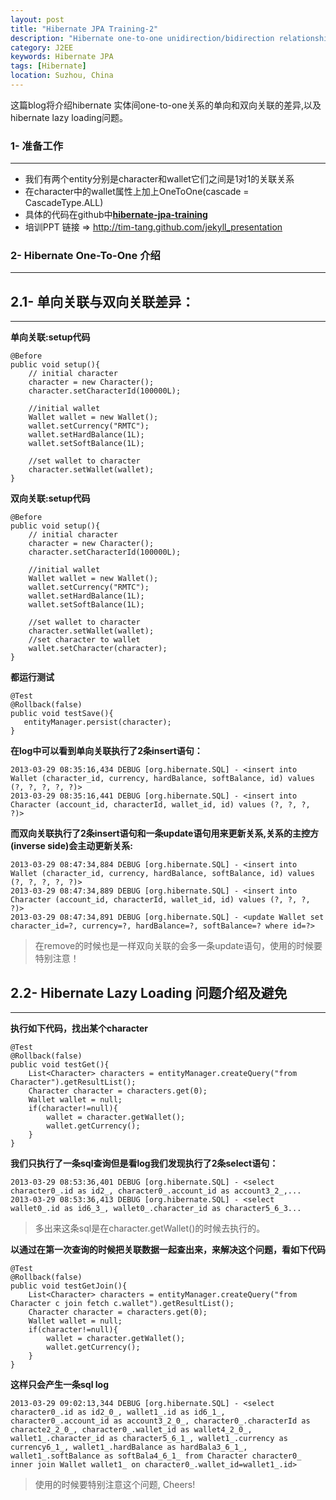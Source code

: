 ```yaml
---
layout: post
title: "Hibernate JPA Training-2"
description: "Hibernate one-to-one unidirection/bidirection relationship"
category: J2EE 
keywords: Hibernate JPA
tags: [Hibernate]
location: Suzhou, China
---
```


这篇blog将介绍hibernate 实体间one-to-one关系的单向和双向关联的差异,以及hibernate lazy loading问题。
### 1- 准备工作
---

- 我们有两个entity分别是character和wallet它们之间是1对1的关联关系
- 在character中的wallet属性上加上OneToOne(cascade = CascadeType.ALL)
- 具体的代码在github中[**hibernate-jpa-training**](https://github.com/tim-tang/hibernate-jpa-training)
- 培训PPT 链接 => <http://tim-tang.github.com/jekyll_presentation> 

### 2- Hibernate One-To-One 介绍
---

## 2.1- 单向关联与双向关联差异：
---

**单向关联:setup代码**

    @Before
    public void setup(){
        // initial character
        character = new Character();
        character.setCharacterId(100000L);
        
        //initial wallet
        Wallet wallet = new Wallet();
        wallet.setCurrency("RMTC");
        wallet.setHardBalance(1L);
        wallet.setSoftBalance(1L);
        
        //set wallet to character
        character.setWallet(wallet);
    }
    
**双向关联:setup代码**

    @Before
    public void setup(){
        // initial character
        character = new Character();
        character.setCharacterId(100000L);
        
        //initial wallet
        Wallet wallet = new Wallet();
        wallet.setCurrency("RMTC");
        wallet.setHardBalance(1L);
        wallet.setSoftBalance(1L);
        
        //set wallet to character
        character.setWallet(wallet);
        //set character to wallet
        wallet.setCharacter(character);
    }

**都运行测试**

    @Test
    @Rollback(false)
    public void testSave(){
       entityManager.persist(character);       
    }

**在log中可以看到单向关联执行了2条insert语句：**

    2013-03-29 08:35:16,434 DEBUG [org.hibernate.SQL] - <insert into Wallet (character_id, currency, hardBalance, softBalance, id) values (?, ?, ?, ?, ?)>
    2013-03-29 08:35:16,441 DEBUG [org.hibernate.SQL] - <insert into Character (account_id, characterId, wallet_id, id) values (?, ?, ?, ?)>

**而双向关联执行了2条insert语句和一条update语句用来更新关系,关系的主控方(inverse side)会主动更新关系:**

    2013-03-29 08:47:34,884 DEBUG [org.hibernate.SQL] - <insert into Wallet (character_id, currency, hardBalance, softBalance, id) values (?, ?, ?, ?, ?)>
    2013-03-29 08:47:34,889 DEBUG [org.hibernate.SQL] - <insert into Character (account_id, characterId, wallet_id, id) values (?, ?, ?, ?)>
    2013-03-29 08:47:34,891 DEBUG [org.hibernate.SQL] - <update Wallet set character_id=?, currency=?, hardBalance=?, softBalance=? where id=?>

> 在remove的时候也是一样双向关联的会多一条update语句，使用的时候要特别注意！

## 2.2- Hibernate Lazy Loading 问题介绍及避免
---

**执行如下代码，找出某个character**

    @Test
    @Rollback(false)
    public void testGet(){
        List<Character> characters = entityManager.createQuery("from Character").getResultList();
        Character character = characters.get(0);
        Wallet wallet = null;
        if(character!=null){
            wallet = character.getWallet();
            wallet.getCurrency();
        }       
    }

**我们只执行了一条sql查询但是看log我们发现执行了2条select语句：**

    2013-03-29 08:53:36,401 DEBUG [org.hibernate.SQL] - <select character0_.id as id2_, character0_.account_id as account3_2_,...
    2013-03-29 08:53:36,413 DEBUG [org.hibernate.SQL] - <select wallet0_.id as id6_3_, wallet0_.character_id as character5_6_3...

> 多出来这条sql是在character.getWallet()的时候去执行的。

**以通过在第一次查询的时候把关联数据一起查出来，来解决这个问题，看如下代码**

    @Test
    @Rollback(false)
    public void testGetJoin(){
        List<Character> characters = entityManager.createQuery("from Character c join fetch c.wallet").getResultList();
        Character character = characters.get(0);
        Wallet wallet = null;
        if(character!=null){
            wallet = character.getWallet();
            wallet.getCurrency();
        } 
    }

**这样只会产生一条sql log**

    2013-03-29 09:02:13,344 DEBUG [org.hibernate.SQL] - <select character0_.id as id2_0_, wallet1_.id as id6_1_, character0_.account_id as account3_2_0_, character0_.characterId as characte2_2_0_, character0_.wallet_id as wallet4_2_0_, wallet1_.character_id as character5_6_1_, wallet1_.currency as currency6_1_, wallet1_.hardBalance as hardBala3_6_1_, wallet1_.softBalance as softBala4_6_1_ from Character character0_ inner join Wallet wallet1_ on character0_.wallet_id=wallet1_.id> 

> 使用的时候要特别注意这个问题, Cheers!
